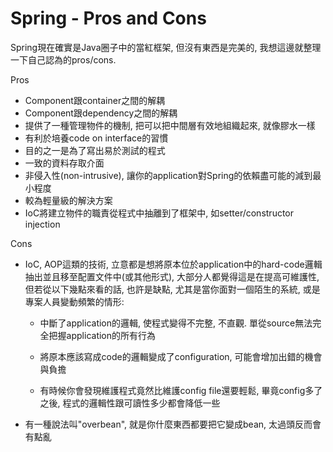 # Spring - Pros and Cons

Spring現在確實是Java圈子中的當紅框架, 但沒有東西是完美的, 我想這邊就整理一下自己認為的pros/cons.

Pros

* Component跟container之間的解耦
* Component跟dependency之間的解耦
* 提供了一種管理物件的機制, 把可以把中間層有效地組織起來, 就像膠水一樣
* 有利於培養code on interface的習慣
* 目的之一是為了寫出易於測試的程式
* 一致的資料存取介面
* 非侵入性\(non-intrusive\), 讓你的application對Spring的依賴盡可能的減到最小程度
* 較為輕量級的解決方案
* IoC將建立物件的職責從程式中抽離到了框架中, 如setter/constructor injection

Cons

* IoC, AOP這類的技術, 立意都是想將原本位於application中的hard-code邏輯抽出並且移至配置文件中\(或其他形式\), 大部分人都覺得這是在提高可維護性, 但若從以下幾點來看的話, 也許是缺點, 尤其是當你面對一個陌生的系統, 或是專案人員變動頻繁的情形:

  * 中斷了application的邏輯, 使程式變得不完整, 不直觀. 單從source無法完全把握application的所有行為

  * 將原本應該寫成code的邏輯變成了configuration, 可能會增加出錯的機會與負擔

  * 有時候你會發現維護程式竟然比維護config file還要輕鬆, 畢竟config多了之後, 程式的邏輯性跟可讀性多少都會降低一些

* 有一種說法叫"overbean", 就是你什麼東西都要把它變成bean, 太過頭反而會有點亂



